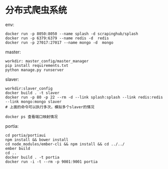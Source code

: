 # 分布式爬虫系统

env:

    docker run -p 8050:8050 --name splash -d scrapinghub/splash
    docker run -p 6379:6379 --name redis -d  redis
    docker run -p 27017:27017 --name mongo -d  mongo
    
master:
    
    workdir: master_config/master_manager
    pip install requirements.txt
    python manage.py runserver
    
slaver:

    workdir:slaver_config
    docker build . -t slaver
    docker run -p 80 -p 22 --rm -d --link splash:splash --link redis:redis --link mongo:mongo slaver
    # 上面的命令可以执行多次，模拟多个slaver的情况
    
    docker ps 查看端口映射情况
   
portia:
    
    cd portia/portiaui
    npm install && bower install
    cd node_modules/ember-cli && npm install && cd ../../
    ember build
    cd ..
    docker build . -t portia
    docker run -i -t --rm -p 9001:9001 portia
        